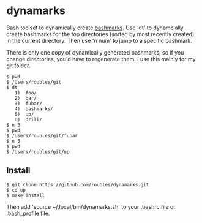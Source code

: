 # dynamarks

Bash toolset to dynamically create [bashmarks](https://github.com/huyng/bashmarks). Use 'dt' to dynamcially create bashmarks for the top directories (sorted by most recently created) in the current directory. Then use 'n num' to jump to a specific bashmark.

There is only one copy of dynamically generated bashmarks, so if you change directories, you'd have to regenerate them. I use this mainly for my git folder.

```
$ pwd
$ /Users/roubles/git
$ dt
   1)  foo/          
   2)  bar/         
   3)  fubar/  
   4)  bashmarks/         
   5)  up/                 
   6)  drill/
$ n 3
$ pwd
$ /Users/roubles/git/fubar
$ n 5
$ pwd
$ /Users/roubles/git/up
```

## Install

```
$ git clone https://github.com/roubles/dynamarks.git
$ cd up
$ make install
```

Then add 'source ~/.local/bin/dynamarks.sh' to your .bashrc file or .bash_profile file.

